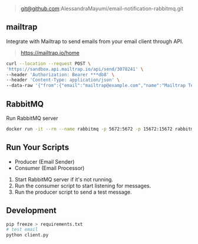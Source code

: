 > git@github.com:AlessandraMayumi/email-notification-rabbitmq.git

## mailtrap

Integrate with Mailtrap to send emails from your email client through API.

> https://mailtrap.io/home

```sh
curl --location --request POST \
'https://sandbox.api.mailtrap.io/api/send/3078241' \
--header 'Authorization: Bearer ***db8' \
--header 'Content-Type: application/json' \
--data-raw '{"from":{"email":"mailtrap@example.com","name":"Mailtrap Test"},"to":[{"email":"alessandra_mms@hotmail.com"}],"subject":"You are awesome!","text":"Congrats for sending test email with Mailtrap!","category":"Integration Test"}'
```

## RabbitMQ

Run RabbitMQ server

```sh
docker run -it --rm --name rabbitmq -p 5672:5672 -p 15672:15672 rabbitmq:latest
```

## Run Your Scripts

- Producer (Email Sender)
- Consumer (Email Processor)

1. Start RabbitMQ server if it's not running.
2. Run the consumer script to start listening for messages.
3. Run the producer script to send a test message.

## Development
```sh
pip freeze > requirements.txt
# test email
python client.py
```